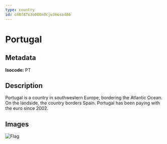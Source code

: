```yaml
---
type: country
id: cm0f87xzo000n0cjw36osa486
---
```


# Portugal

## Metadata

**Isocode:** PT

## Description

Portugal is a country in southwestern Europe, bordering the Atlantic Ocean. On the landside, the country borders Spain. Portugal has been paying with the euro since 2002.

## Images

![Flag](https://res.cloudinary.com/coinection/image/upload/v1582141076/images/flags/portugal_qpiudj.png)
